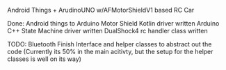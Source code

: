 Android Things + ArudinoUNO w/AFMotorShieldV1 based RC Car 

Done: 
  Android things to Arduino Motor Shield Kotlin driver written
  Arduino C++ State Machine driver written 
  DualShock4 rc handler class written 
  
TODO: 
  Bluetooth
  Finish Interface and helper classes to abstract out the code (Currently its 50% in the main acitivty, but the setup for the helper classes is well on its way) 
